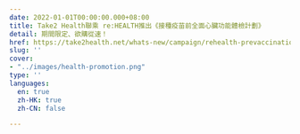 ```yaml
---
date: 2022-01-01T00:00:00.000+08:00
title: Take2 Health聯乘 re:HEALTH推出《接種疫苗前全面心臟功能體檢計劃》
detail: 期間限定、欲購從速！
href: https://take2health.net/whats-new/campaign/rehealth-prevaccination-plans/
slug: ''
cover:
- "../images/health-promotion.png"
type: ''
languages:
  en: true
  zh-HK: true
  zh-CN: false

---
```

